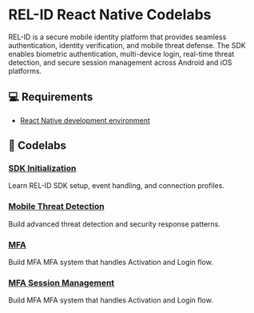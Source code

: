 # REL-ID React Native Codelabs

REL-ID is a secure mobile identity platform that provides seamless authentication, identity verification, and mobile threat defense. The SDK enables biometric authentication, multi-device login, real-time threat detection, and secure session management across Android and iOS platforms.

## 💻 Requirements

- [React Native development environment](https://reactnative.dev/docs/environment-setup)

## 🧬 Codelabs

### [SDK Initialization](https://codelab.uniken.com/codelabs/relid-initialization-flow/index.html?index=..%2F..index#0)
Learn REL-ID SDK setup, event handling, and connection profiles.

### [Mobile Threat Detection](https://codelab.uniken.com/codelabs/mtd-flow-codelab/index.html?index=..%2F..index#0)
Build advanced threat detection and security response patterns.

### [MFA](https://codelab.uniken.com/codelabs/mfa-activation-login-react-native/index.html?index=..%2F..index#0)
Build MFA MFA system that handles Activation and Login flow.

### [MFA Session Management](https://codelab.uniken.com/codelabs/session-management-flow-codelab/index.html?index=..%2F..index#0)
Build MFA MFA system that handles Activation and Login flow.